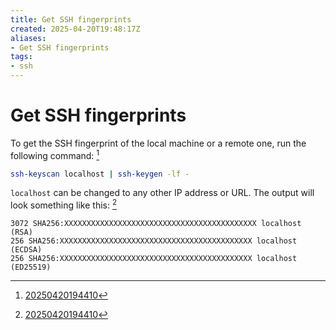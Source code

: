 ```yaml
---
title: Get SSH fingerprints
created: 2025-04-20T19:48:17Z
aliases:
- Get SSH fingerprints
tags:
- ssh
---
```


# Get SSH fingerprints

To get the SSH fingerprint of the local machine or a remote one, run the following command: [^1]

```sh
ssh-keyscan localhost | ssh-keygen -lf -
```

`localhost` can be changed to any other IP address or URL. The output will look something like this: [^1]

```
3072 SHA256:XXXXXXXXXXXXXXXXXXXXXXXXXXXXXXXXXXXXXXXXXXX localhost (RSA)
256 SHA256:XXXXXXXXXXXXXXXXXXXXXXXXXXXXXXXXXXXXXXXXXXX localhost (ECDSA)
256 SHA256:XXXXXXXXXXXXXXXXXXXXXXXXXXXXXXXXXXXXXXXXXXX localhost (ED25519)
```

[^1]: [20250420194410](../entries/20250420194410.md)
